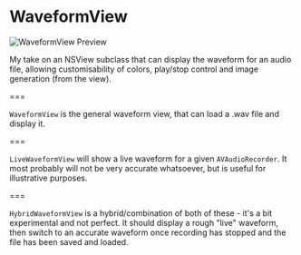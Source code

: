 WaveformView
============
![WaveformView Preview](https://github.com/sebj/WaveformView/blob/master/Preview.png?raw=true)

My take on an NSView subclass that can display the waveform for an audio file, allowing customisability of colors, play/stop control and image generation (from the view).

===

```WaveformView``` is the general waveform view, that can load a .wav file and display it.

===

```LiveWaveformView``` will show a live waveform for a given ```AVAudioRecorder```. It most probably will not be very accurate whatsoever, but is useful for illustrative purposes.

===

```HybridWaveformView``` is a hybrid/combination of both of these - it's a bit experimental and not perfect. It should display a rough "live" waveform, then switch to an accurate waveform once recording has stopped and the file has been saved and loaded.